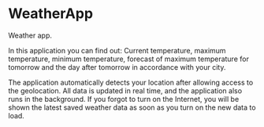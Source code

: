 # WeatherApp

Weather app.

In this application you can find out: Current temperature, maximum temperature, minimum temperature,
forecast of maximum temperature for tomorrow and the day after tomorrow in accordance with your city.

The application automatically detects your location after allowing access to the geolocation. All data is updated in real time,
and the application also runs in the background. If you forgot to turn on the Internet, you will be shown the latest saved weather data as soon as you turn on the new data to load.
